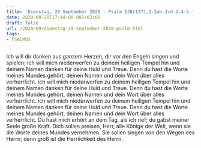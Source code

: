 ```yaml
---
title: 'Dienstag, 29 September 2020 : Psalm 138(137),1-2ab.2cd-3.4-5.'
date: 2020-09-28T17:44:00.001+02:00
draft: false
url: /2020/09/dienstag-29-september-2020-psalm.html
tags: 
- PSALMUS
---
```


Ich will dir danken aus ganzem Herzen, dir vor den Engeln singen und spielen; ich will mich niederwerfen zu deinem heiligen Tempel hin und deinem Namen danken für deine Huld und Treue. Denn du hast die Worte meines Mundes gehört, deinen Namen und dein Wort über alles verherrlicht. ich will mich niederwerfen zu deinem heiligen Tempel hin und deinem Namen danken für deine Huld und Treue. Denn du hast die Worte meines Mundes gehört, deinen Namen und dein Wort über alles verherrlicht. ich will mich niederwerfen zu deinem heiligen Tempel hin und deinem Namen danken für deine Huld und Treue. Denn du hast die Worte meines Mundes gehört, deinen Namen und dein Wort über alles verherrlicht. Du hast mich erhört an dem Tag, als ich rief; du gabst meiner Seele große Kraft. Dich sollen preisen, Herr, alle Könige der Welt, wenn sie die Worte deines Mundes vernehmen. Sie sollen singen von den Wegen des Herrn; denn groß ist die Herrlichkeit des Herrn.